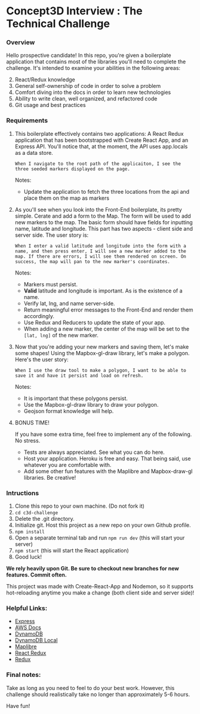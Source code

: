 # Concept3D Interview : The Technical Challenge

### Overview

Hello prospective candidate! In this repo, you're given a boilerplate application that contains most of the libraries you'll need to complete the challenge. It's intended to examine your abilities in the following areas:

2. React/Redux knowledge
4. General self-ownership of code in order to solve a problem
5. Comfort diving into the docs in order to learn new technologies
5. Ability to write clean, well organized, and refactored code
6. Git usage and best practices

### Requirements

1. This boilerplate effectively contains two applications: A React Redux application that has been bootstrapped with Create React App, and an Express API. You'll notice that, at the moment, the API uses app.locals as a data store.

    ```When I navigate to the root path of the applicaiton, I see the three seeded markers displayed on the page.```

    Notes:
    - Update the application to fetch the three locations from the api and place them on the map as markers


2. As you'll see when you look into the Front-End boilerplate, its pretty simple. Cerate and add a form to the Map. The form will be used to add new markers to the map. The basic form should have fields for inputting name, latitude and longitude. This part has two aspects - client side and server side. The user story is:

    ```When I enter a valid latitude and longitude into the form with a name, and then press enter, I will see a new marker added to the map. If there are errors, I will see them rendered on screen. On success, the map will pan to the new marker's coordinates.```

    Notes:

    - Markers must persist.
    - **Valid** latitude and longitude is important. As is the existence of a name.
    - Verify lat, lng, and name server-side.
    - Return meaningful error messages to the Front-End and render them accordingly.
    - Use Redux and Reducers to update the state of your app.
    - When adding a new marker, the center of the map will be set to the `[lat, lng]` of the new marker.


3. Now that you're adding your new markers and saving them, let's make some shapes! Using the Mapbox-gl-draw library, let's make a polygon. Here's the user story:

      ```When I use the draw tool to make a polygon, I want to be able to save it and have it persist and load on refresh.```

      Notes:

      - It is important that these polygons persist.
      - Use the Mapbox-gl-draw library to draw your polygon.
      - Geojson format knowledge will help.


4. BONUS TIME!

    If you have some extra time, feel free to implement any of the following. No stress.
    - Tests are always appreciated. See what you can do here.
    - Host your application. Heroku is free and easy. That being said, use whatever you are comfortable with.
    - Add some other fun features with the Maplibre and Mapbox-draw-gl libraries. Be creative!

### Intructions

1. Clone this repo to your own machine. (Do not fork it)
2. `cd c3d-challenge`
3. Delete the .git directory.
4. Initialize git. Host this project as a new repo on your own Github profile.
5. `npm install`
6. Open a separate terminal tab and run `npm run dev` (this will start your server)
7. `npm start` (this will start the React application)
8. Good luck!

**We rely heavily upon Git. Be sure to checkout new branches for new features. Commit often.**

This project was made with Create-React-App and Nodemon, so it supports hot-reloading anytime you make a change (both client side and server side)!

### Helpful Links:

- [Express](https://expressjs.com/)
- [AWS Docs](https://docs.aws.amazon.com/)
- [DynamoDB](https://docs.aws.amazon.com/amazondynamodb/latest/developerguide/Introduction.html)
- [DynamoDB Local](https://docs.aws.amazon.com/amazondynamodb/latest/developerguide/DynamoDBLocal.html)
- [Maplibre](https://maplibre.org/)
- [React Redux](https://react-redux.js.org/introduction/getting-started)
- [Redux](http://redux.js.org/)


### Final notes:

Take as long as you need to feel to do your best work. However, this challenge should realistically take no longer than approximately 5-6 hours.

Have fun!